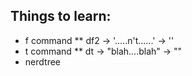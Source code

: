 
## Things to learn:

* f command
** df2 -> '.....n\'t......' -> ''
* t command
** dt -> "blah....blah" -> ""
* nerdtree
